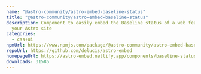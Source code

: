 ```yaml
---
name: "@astro-community/astro-embed-baseline-status"
title: "@astro-community/astro-embed-baseline-status"
description: Component to easily embed the Baseline status of a web feature on
  your Astro site
categories:
  - css+ui
npmUrl: https://www.npmjs.com/package/@astro-community/astro-embed-baseline-status
repoUrl: https://github.com/delucis/astro-embed
homepageUrl: https://astro-embed.netlify.app/components/baseline-status/
downloads: 31585
---
```

